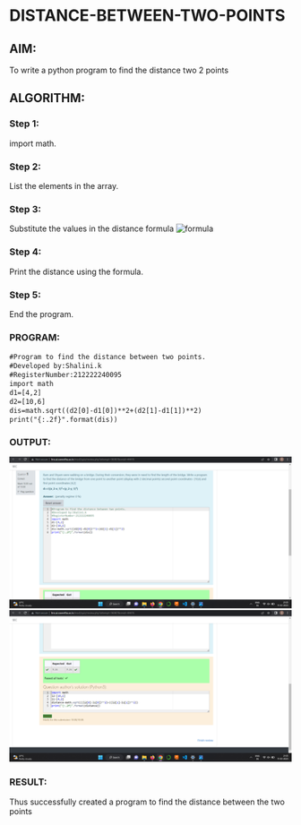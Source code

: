 # DISTANCE-BETWEEN-TWO-POINTS

## AIM:
To write a python program to find the distance two 2 points
## ALGORITHM:
### Step 1:
import math. 
### Step 2: 
List the elements in the array.
### Step 3: 
Substitute the values in the distance formula  ![formula](/formula.jpg)
### Step 4: 
Print the distance using the formula.
### Step 5: 
End the program.
### PROGRAM:
```
#Program to find the distance between two points.
#Developed by:Shalini.k 
#RegisterNumber:212222240095
import math
d1=[4,2]
d2=[10,6]
dis=math.sqrt((d2[0]-d1[0])**2+(d2[1]-d1[1])**2)
print("{:.2f}".format(dis))
```
### OUTPUT:
![OUTPUT](./images/py1.png)
![OUTPUT](./images/py2.png)
### RESULT:
Thus successfully created a program to find the distance between the two points
